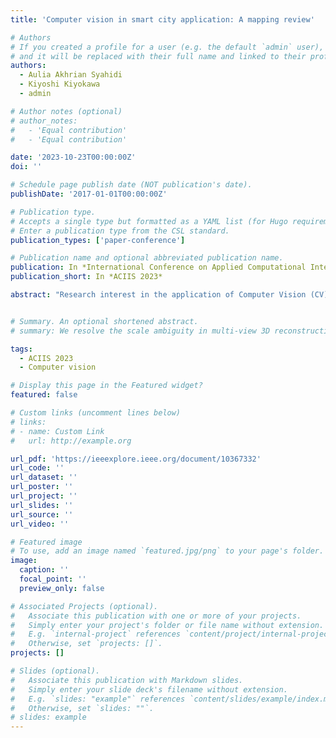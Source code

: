 ```yaml
---
title: 'Computer vision in smart city application: A mapping review'

# Authors
# If you created a profile for a user (e.g. the default `admin` user), write the username (folder name) here
# and it will be replaced with their full name and linked to their profile.
authors:
  - Aulia Akhrian Syahidi
  - Kiyoshi Kiyokawa
  - admin

# Author notes (optional)
# author_notes:
#   - 'Equal contribution'
#   - 'Equal contribution'

date: '2023-10-23T00:00:00Z'
doi: ''

# Schedule page publish date (NOT publication's date).
publishDate: '2017-01-01T00:00:00Z'

# Publication type.
# Accepts a single type but formatted as a YAML list (for Hugo requirements).
# Enter a publication type from the CSL standard.
publication_types: ['paper-conference']

# Publication name and optional abbreviated publication name.
publication: In *International Conference on Applied Computational Intelligence in Information Systems (ACIIS 2023)*
publication_short: In *ACIIS 2023*

abstract: "Research interest in the application of Computer Vision (CV) in the context of smart cities has grown significantly in recent years. However, finding relevant studies in databases can be challenging due to the use of non-explicit or varying terms. To address this issue, this research aims to conduct a literature review by collecting papers that discuss the application of CV for smart city needs. The method used is a mapping review, with the following stages: 1) Establishing research questions; 2) Selecting relevant reference sources based on relevant databases; 3) Identifying appropriate keywords; 4) Conducting screening based on criteria; and 5) Extracting and synthesizing relevant data. For this research, we selected a total of 35 papers as the primary review. Our findings show that research trends and interests vary widely, with the most prevalent being in smart mobility components, which on average come from the IEEE Xplore Digital Library database. YOLO and CNN algorithms are also widely used to solve problems. Furthermore, we conclude that there are many benefits to be gained from the application of this technology to support the sustainable development of smart cities, including ensuring the quality of life of their inhabitants."


# Summary. An optional shortened abstract.
# summary: We resolve the scale ambiguity in multi-view 3D reconstruction with dual-pixel imaging. 

tags:
  - ACIIS 2023
  - Computer vision

# Display this page in the Featured widget?
featured: false 

# Custom links (uncomment lines below)
# links:
# - name: Custom Link
#   url: http://example.org

url_pdf: 'https://ieeexplore.ieee.org/document/10367332'
url_code: ''
url_dataset: ''
url_poster: ''
url_project: ''
url_slides: ''
url_source: ''
url_video: ''

# Featured image
# To use, add an image named `featured.jpg/png` to your page's folder.
image:
  caption: ''
  focal_point: ''
  preview_only: false

# Associated Projects (optional).
#   Associate this publication with one or more of your projects.
#   Simply enter your project's folder or file name without extension.
#   E.g. `internal-project` references `content/project/internal-project/index.md`.
#   Otherwise, set `projects: []`.
projects: []

# Slides (optional).
#   Associate this publication with Markdown slides.
#   Simply enter your slide deck's filename without extension.
#   E.g. `slides: "example"` references `content/slides/example/index.md`.
#   Otherwise, set `slides: ""`.
# slides: example
---
```


<!-- {{% callout note %}}
Click the _Cite_ button above to demo the feature to enable visitors to import publication metadata into their reference management software.
{{% /callout %}}

{{% callout note %}}
Create your slides in Markdown - click the _Slides_ button to check out the example.
{{% /callout %}}

Add the publication's **full text** or **supplementary notes** here. You can use rich formatting such as including [code, math, and images](https://docs.hugoblox.com/content/writing-markdown-latex/). -->

